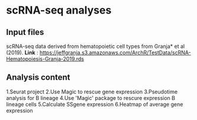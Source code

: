 # scRNA-seq analyses

## Input files
 scRNA-seq data derived from hematopoietic cell types from Granja* et al (2019).
 **Link** : https://jeffgranja.s3.amazonaws.com/ArchR/TestData/scRNA-Hematopoiesis-Granja-2019.rds
## Analysis content
 1.Seurat project
 2.Use Magic to rescue gene expression
 3.Pseudotime analysis for B lineage
 4.Use 'Magic' package to rescure expression B lineage cells
 5.Calculate SSgene expression
 6.Heatmap of average gene expression 
 
